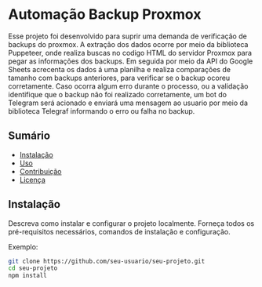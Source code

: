 # Automação Backup Proxmox

Esse projeto foi desenvolvido para suprir uma demanda de verificação de backups do proxmox. A extração dos dados ocorre por meio da biblioteca Puppeteer, onde realiza buscas no codigo HTML do servidor Proxmox para pegar as informações dos backups. Em seguida por meio da API do Google Sheets acrecenta os dados á uma planilha e realiza comparações de tamanho com backups anteriores, para verificar se o backup ocoreu corretamente. Caso ocorra algum erro durante o processo, ou a validação identifique que o backup não foi realizado corretamente, um bot do Telegram será acionado e enviará uma mensagem ao usuario por meio da biblioteca Telegraf informando o erro ou falha no backup.

## Sumário

- [Instalação](#instalação)
- [Uso](#uso)
- [Contribuição](#contribuição)
- [Licença](#licença)

## Instalação

Descreva como instalar e configurar o projeto localmente. Forneça todos os pré-requisitos necessários, comandos de instalação e configuração.

Exemplo:

```bash
git clone https://github.com/seu-usuario/seu-projeto.git
cd seu-projeto
npm install
